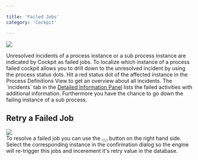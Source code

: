 ```yaml
---

title: 'Failed Jobs'
category: 'Cockpit'

---
```


<div class="row">
  <div class="col-xs-6 col-sm-6 col-md-3">
    <img data-img-thumb src="ref:asset:/assets/img/implementation-cockpit/cockpit-failed-job-drill-down.png" />
  </div>
  <div class="col-xs-6 col-sm-6 col-md-9">
    <p>Unresolved incidents of a process instance or a sub process instance are indicated by Cockpit as failed jobs. To localize which instance of a process failed cockpit allows you to drill down to the unresolved incident by using the process status dots. Hit a red status dot of the affected instance in the Process Definitions View to get an overview about all incidents. The `incidents` tab in the <a href="ref:#cockpit-process-instance-detail-view">Detailed Information Panel</a> lists the failed activities with additional information. Furthermore you have the chance to go down the failing instance of a sub process.</p>
  </div>
</div>

## Retry a Failed Job

<div class="row">
  <div class="col-xs-6 col-sm-6 col-md-3">
    <img data-img-thumb src="ref:asset:/assets/img/implementation-cockpit/cockpit-failed-job-retry.png" />
  </div>
  <div class="col-xs-6 col-sm-6 col-md-9">
    To resolve a failed job you can use the <button class="btn btn-xs dropdown-toggle"><i class="glyphicon glyphicon-repeat"></i> </button> button on the right hand side. Select the corresponding instance in the confirmation dialog so the engine will re-trigger this jobs and incerement it's retry value in the database.
  </div>
</div>
